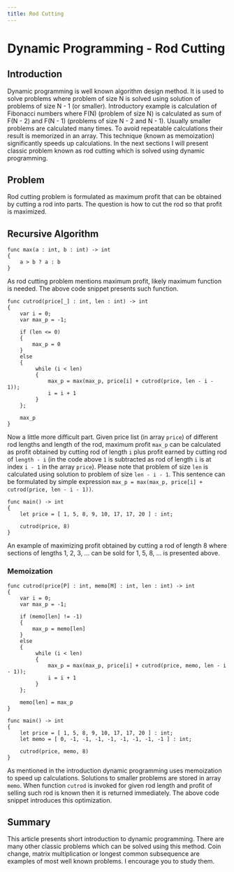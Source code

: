 ```yaml
---
title: Rod Cutting
---
```


# Dynamic Programming - Rod Cutting

## Introduction

Dynamic programming is well known algorithm design method. 
It is used to solve problems where problem of size N is solved using
solution of problems of size N - 1 (or smaller). Introductory example is
calculation of Fibonacci numbers where F(N) (problem of size N) is calculated
as sum of F(N - 2) and F(N - 1) (problems of size N - 2 and N - 1).
Usually smaller problems are calculated many times. To avoid repeatable
calculations their result is memorized in an array. This technique
(known as memoization) significantly speeds up calculations. 
In the next sections I will present classic problem known as rod cutting
which is solved using dynamic programming.

## Problem

Rod cutting problem is formulated as maximum profit that
can be obtained by cutting a rod into parts. The question is how to cut 
the rod so that profit is maximized.

## Recursive Algorithm


```never
func max(a : int, b : int) -> int
{
    a > b ? a : b
}
```

As rod cutting problem mentions maximum profit, likely maximum function
is needed. The above code snippet presents such function.

```never
func cutrod(price[_] : int, len : int) -> int
{
    var i = 0;
    var max_p = -1;
    
    if (len <= 0)
    {
        max_p = 0
    }
    else
    {
         while (i < len)
         {
             max_p = max(max_p, price[i] + cutrod(price, len - i - 1));
             i = i + 1
         }
    };
    
    max_p
}
```

Now a little more difficult part. Given price list (in array ```price```)
of different rod lengths and length of the rod, maximum profit ```max_p``` can
be calculated as profit obtained by cutting rod of length ```i``` plus profit earned by
cutting rod of ```length - i``` (in the code above ```1``` is subtracted as
rod of length ```i``` is at index ```i - 1``` in the array ```price```). Please note
that problem of size ```len``` is calculated using solution to problem
of size ```len - i - 1```. This sentence can be formulated by simple
expression ```max_p = max(max_p, price[i] + cutrod(price, len - i - 1))```.

```never
func main() -> int
{
    let price = [ 1, 5, 8, 9, 10, 17, 17, 20 ] : int;
    
    cutrod(price, 8)
}
```

An example of maximizing profit obtained by cutting a rod of length 8 where
sections of lengths 1, 2, 3, ... can be sold for 1, 5, 8, ... is presented above.

### Memoization

```never
func cutrod(price[P] : int, memo[M] : int, len : int) -> int
{
    var i = 0;
    var max_p = -1;
    
    if (memo[len] != -1)
    {
        max_p = memo[len]
    }
    else
    {
         while (i < len)
         {
             max_p = max(max_p, price[i] + cutrod(price, memo, len - i - 1));
             i = i + 1
         }
    };
    
    memo[len] = max_p
}
```

```never
func main() -> int
{
    let price = [ 1, 5, 8, 9, 10, 17, 17, 20 ] : int;
    let memo = [ 0, -1, -1, -1, -1, -1, -1, -1, -1 ] : int; 
    
    cutrod(price, memo, 8)
}
```
As mentioned in the introduction dynamic programming uses memoization to speed up
calculations. Solutions to smaller problems are stored in array ```memo```.
When function ```cutrod``` is invoked for given rod length and profit of
selling such rod is known then it is returned immediately. The above code snippet
introduces this optimization.

## Summary

This article presents short introduction to dynamic programming. There
are many other classic problems which can be solved using this method.
Coin change, matrix multiplication or longest common subsequence are examples
of most well known problems. I encourage you to study them.


